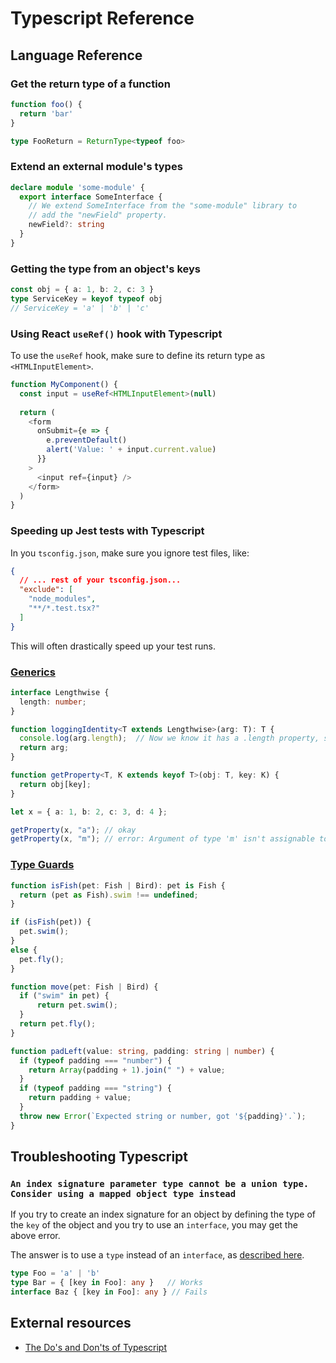 # Typescript Reference

## Language Reference

### Get the return type of a function

```ts
function foo() {
  return 'bar'
}

type FooReturn = ReturnType<typeof foo>
``` 

### Extend an external module's types

```ts
declare module 'some-module' {
  export interface SomeInterface {
    // We extend SomeInterface from the "some-module" library to
    // add the "newField" property.
    newField?: string
  }
}
```

### Getting the type from an object's keys

```ts
const obj = { a: 1, b: 2, c: 3 }
type ServiceKey = keyof typeof obj
// ServiceKey = 'a' | 'b' | 'c'
```

### Using React `useRef()` hook with Typescript

To use the `useRef` hook, make sure to define its return type as `<HTMLInputElement>`.

```ts
function MyComponent() {
  const input = useRef<HTMLInputElement>(null)
  
  return (
    <form 
      onSubmit={e => {
        e.preventDefault()
        alert('Value: ' + input.current.value)
      }}
    >
      <input ref={input} />
    </form>
  )
}
```

### Speeding up Jest tests with Typescript

In you `tsconfig.json`, make sure you ignore test files, like:

```json
{
  // ... rest of your tsconfig.json...
  "exclude": [
    "node_modules",
    "**/*.test.tsx?"
  ]
}
```

This will often drastically speed up your test runs.

### [Generics](https://www.typescriptlang.org/docs/handbook/generics.html)

```ts
interface Lengthwise {
  length: number;
}

function loggingIdentity<T extends Lengthwise>(arg: T): T {
  console.log(arg.length);  // Now we know it has a .length property, so no more error
  return arg;
}
```

```ts
function getProperty<T, K extends keyof T>(obj: T, key: K) {
  return obj[key];
}

let x = { a: 1, b: 2, c: 3, d: 4 };

getProperty(x, "a"); // okay
getProperty(x, "m"); // error: Argument of type 'm' isn't assignable to 'a' | 'b' | 'c' | 'd'.
```

### [Type Guards](https://www.typescriptlang.org/docs/handbook/advanced-types.html#type-guards-and-differentiating-types)

```ts
function isFish(pet: Fish | Bird): pet is Fish {
  return (pet as Fish).swim !== undefined;
}

if (isFish(pet)) {
  pet.swim();
}
else {
  pet.fly();
}

function move(pet: Fish | Bird) {
  if ("swim" in pet) {
      return pet.swim();
  }
  return pet.fly();
}
```

```ts
function padLeft(value: string, padding: string | number) {
  if (typeof padding === "number") {
    return Array(padding + 1).join(" ") + value;
  }
  if (typeof padding === "string") {
    return padding + value;
  }
  throw new Error(`Expected string or number, got '${padding}'.`);
}
```

## Troubleshooting Typescript

### `An index signature parameter type cannot be a union type. Consider using a mapped object type instead`

If you try to create an index signature for an object by defining the type of the `key` of the object and you try to use an `interface`, you may get the above error.

The answer is to use a `type` instead of an `interface`, as [described here](https://github.com/Microsoft/TypeScript/issues/24220#issuecomment-449325451).

```ts
type Foo = 'a' | 'b'
type Bar = { [key in Foo]: any }   // Works
interface Baz { [key in Foo]: any } // Fails
```

## External resources

- [The Do's and Don'ts of Typescript](https://www.typescriptlang.org/docs/handbook/declaration-files/do-s-and-don-ts.html)
